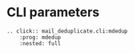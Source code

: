 # CLI parameters

```{eval-rst}
.. click:: mail_deduplicate.cli:mdedup
    :prog: mdedup
    :nested: full
```
